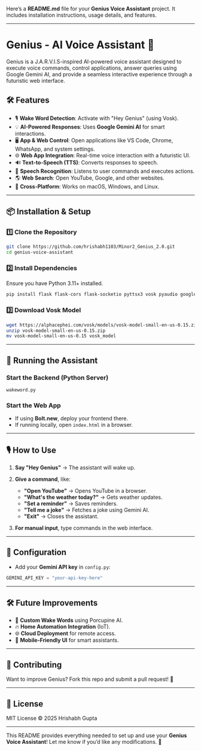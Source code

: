 Here’s a **README.md** file for your **Genius Voice Assistant** project. It includes installation instructions, usage details, and features.

---

# **Genius - AI Voice Assistant 🚀**

Genius is a J.A.R.V.I.S-inspired AI-powered voice assistant designed to execute voice commands, control applications, answer queries using Google Gemini AI, and provide a seamless interactive experience through a futuristic web interface.

## **🛠 Features**
- 🎙 **Wake Word Detection**: Activate with "Hey Genius" (using Vosk).
- 💡 **AI-Powered Responses**: Uses **Google Gemini AI** for smart interactions.
- 🖥 **App & Web Control**: Open applications like VS Code, Chrome, WhatsApp, and system settings.
- 🌐 **Web App Integration**: Real-time voice interaction with a futuristic UI.
- 🔊 **Text-to-Speech (TTS)**: Converts responses to speech.
- 🎤 **Speech Recognition**: Listens to user commands and executes actions.
- 🌎 **Web Search**: Open YouTube, Google, and other websites.
- 🔌 **Cross-Platform**: Works on macOS, Windows, and Linux.

---

## **📦 Installation & Setup**

### **1️⃣ Clone the Repository**
```bash
git clone https://github.com/hrishabh1103/Minor2_Genius_2.0.git
cd genius-voice-assistant
```

### **2️⃣ Install Dependencies**
Ensure you have Python 3.11+ installed.

```bash
pip install flask flask-cors flask-socketio pyttsx3 vosk pyaudio google-generativeai
```

### **3️⃣ Download Vosk Model**
```bash
wget https://alphacephei.com/vosk/models/vosk-model-small-en-us-0.15.zip
unzip vosk-model-small-en-us-0.15.zip
mv vosk-model-small-en-us-0.15 vosk_model
```

---

## **🚀 Running the Assistant**
### **Start the Backend (Python Server)**
```bash
wakeword.py
```

### **Start the Web App**
- If using **Bolt.new**, deploy your frontend there.
- If running locally, open `index.html` in a browser.

---

## **🎙 How to Use**
1. **Say "Hey Genius"** → The assistant will wake up.
2. **Give a command**, like:
   - **"Open YouTube"** → Opens YouTube in a browser.
   - **"What's the weather today?"** → Gets weather updates.
   - **"Set a reminder"** → Saves reminders.
   - **"Tell me a joke"** → Fetches a joke using Gemini AI.
   - **"Exit"** → Closes the assistant.

3. **For manual input**, type commands in the web interface.

---

## **📌 Configuration**
- Add your **Gemini API key** in `config.py`:
```python
GEMINI_API_KEY = "your-api-key-here"
```

---

## **🛠 Future Improvements**
- 🤖 **Custom Wake Words** using Porcupine AI.
- 🔥 **Home Automation Integration** (IoT).
- 🌐 **Cloud Deployment** for remote access.
- 📱 **Mobile-Friendly UI** for smart assistants.

---

## **🤝 Contributing**
Want to improve Genius? Fork this repo and submit a pull request! 🚀

---

## **📜 License**
MIT License © 2025 Hrishabh Gupta

---

This README provides everything needed to set up and use your **Genius Voice Assistant**! Let me know if you’d like any modifications. 🚀
